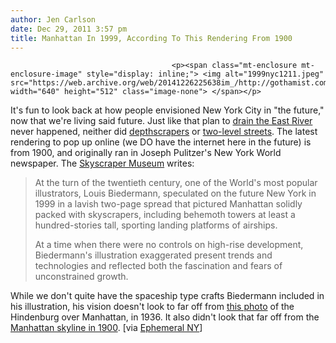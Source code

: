 ```yaml
---
author: Jen Carlson
date: Dec 29, 2011 3:57 pm
title: Manhattan In 1999, According To This Rendering From 1900
---
```


	
										<p><span class="mt-enclosure mt-enclosure-image" style="display: inline;"> <img alt="1999nyc1211.jpeg" src="https://web.archive.org/web/20141226225638im_/http://gothamist.com/attachments/arts_jen/1999nyc1211.jpeg" width="640" height="512" class="image-none"> </span></p>

<p>It&apos;s fun to look back at how people envisioned New York City in &quot;the future,&quot; now that we&apos;re living said future. Just like that plan to <a href="https://web.archive.org/web/20141226225638/http://gothamist.com/2010/01/16/1924_traffic_congestion_solution_dr.php">drain the East River</a> never happened, neither did <a href="https://web.archive.org/web/20141226225638/http://gothamist.com/2011/08/23/flashback_time_to_bring_in_the_dept.php">depthscrapers</a> or <a href="https://web.archive.org/web/20141226225638/http://gothamist.com/2008/02/20/2level_streets.php">two-level streets</a>. The latest rendering to pop up online (we DO have the internet here in the future) is from 1900, and originally ran in Joseph Pulitzer&apos;s New York World newspaper. The <a href="https://web.archive.org/web/20141226225638/http://www.skyscraper.org/EXHIBITIONS/FUTURE_CITY/NEW_YORK_MODERN/walkthrough_1900.php">Skyscraper Museum</a> writes:</p>

<blockquote>At the turn of the twentieth century, one of the World&apos;s most popular illustrators, Louis Biedermann, speculated on the future New York in 1999 in a lavish two-page spread that pictured Manhattan solidly packed with skyscrapers, including behemoth towers at least a hundred-stories tall, sporting landing platforms of airships.

<p>At a time when there were no controls on high-rise development, Biedermann&apos;s illustration exaggerated present trends and technologies and reflected both the fascination and fears of unconstrained growth.</p></blockquote>While we don&apos;t quite have the spaceship type crafts Biedermann included in his illustration, his vision doesn&apos;t look to far off from <a href="https://web.archive.org/web/20141226225638/http://gothamist.com/2010/01/18/flashback_swastika_adorned_hindenburg.php#photo-1">this photo</a> of the Hindenburg over Manhattan, in 1936. It also didn&apos;t look that far off from the <a href="https://web.archive.org/web/20141226225638/http://walkinnewyork.blogspot.com/2009/10/lower-manhattans-financial-district.html">Manhattan skyline in 1900</a>. [via <a href="https://web.archive.org/web/20141226225638/http://ephemeralnewyork.wordpress.com/2011/12/29/new-york-city-as-it-will-be-in-1999/">Ephemeral NY</a>]<p></p>					
										
									
				